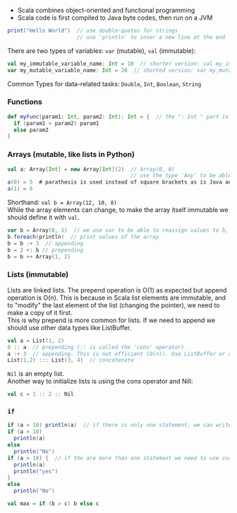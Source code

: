 - Scala combines object-oriented and functional programming
- Scala code is first compiled to Java byte codes, then run on a JVM

```scala
print("Hello World")  // use double-quotes for strings
                      // use 'println` to inser a new line at the end
```
There are two types of variables: `var` (mutable), `val` (immutable):
```scala
val my_immutable_variable_name: Int = 10  // shorter version: val my_immutable_variable_name = 10
var my_mutable_variable_name: Int = 20  // shorted version: var my_mutable_variable_name = 20
```

Common Types for data-related tasks: `Double`, `Int`, `Boolean`, `String`

### Functions
```scala
def myFunc(param1: Int, param2: Int): Int = {  // the ": Int " part is not necessary
  if (param1 > param2) param1
  else param2
}
```
### Arrays (mutable, like lists in Python)
```scala
val a: Array[Int] = new Array[Int](2)  // Array(0, 0) 
                                       // use the type 'Any' to be able to use elements of mixed types in the array
a(0) = 5  # parathesis is used instead of square brackets as is Java and Python
a(1) = 6
```
Shorthand: `val b = Array(12, 10, 8)`  
While the array elements can change, to make the array itself immutable we should define it with `val`.

```scala
var b = Array(0, 1)  // we use var to be able to reassign values to b, but Scala suggests using val and creating new variables instead of re-assigning.
b.foreach(println)  // print values of the array
b = b :+ 3  // appending
b = 2 +: b // prepending
b = b ++ Array(1, 2) 
```

### Lists (immutable)
Lists are linked lists. The prepend operation is O(1) as expected but append operation is O(n). This is because in Scala list elements are immutable, and to "modify" the last element of the list (changing the pointer), we need to make a copy of it first.  
This is why prepend is more common for lists. If we need to append we should use other data types like ListBuffer.
```scala
val a = List(1, 2)
0 :: a  // prepending (:: is called the 'cons' operator)
a :+ 3  // appending. This is not efficient (O(n)). Use ListBuffer or other alternatives
List(1,2) ::: List(3, 4)  // concatenate
```
`Nil` is an empty list.  
Another way to initialize lists is using the cons operator and Nill:
```scala
val c = 1 :: 2 :: Nil
```
### `if`
```scala
if (a > 10) println(a)  // if there is only one statement, we can write it in one line
if (a > 10)
  println(a)
else
  println("No")
if (a > 10) {  // if the are more than one statement we need to use curly braces
  println(a)
  println("yes")
}
else
  println("No")

val max = if (b > c) b else c
```


